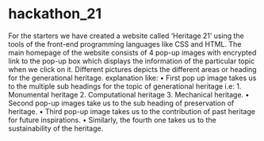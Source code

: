 # hackathon_21


For the starters we have created a website called ‘Heritage 21’ using the tools of the front-end programming languages like CSS and HTML. The main homepage of the website consists of 4 pop-up images with encrypted link to the pop-up box which displays the information of the particular topic when we click on it. Different pictures  depicts the different areas or heading for the generational heritage. explanation like:
•	First pop up image takes us to the multiple sub headings for the topic of generational heritage i.e: 1. Monumental heritage 2. Computational heritage 3. Mechanical heritage.
•	Second pop-up images take us to the sub heading of preservation of heritage.
•	Third pop-up image takes us to the contribution of past heritage for future inspirations.
•	Similarly, the fourth one takes us to the sustainability of the heritage.
